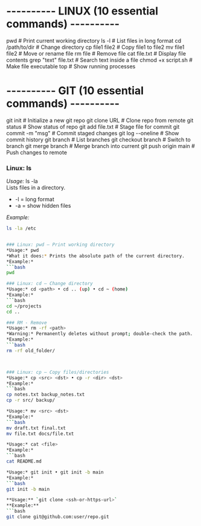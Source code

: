 # ---------- LINUX (10 essential commands) ----------
pwd                     # Print current working directory
ls -l                   # List files in long format
cd /path/to/dir         # Change directory
cp file1 file2          # Copy file1 to file2
mv file1 file2          # Move or rename file
rm file                 # Remove file
cat file.txt            # Display file contents
grep "text" file.txt    # Search text inside a file
chmod +x script.sh      # Make file executable
top                     # Show running processes

# ---------- GIT (10 essential commands) ----------
git init                # Initialize a new git repo
git clone URL           # Clone repo from remote
git status              # Show status of repo
git add file.txt        # Stage file for commit
git commit -m "msg"     # Commit staged changes
git log --oneline       # Show commit history
git branch              # List branches
git checkout branch     # Switch to branch
git merge branch        # Merge branch into current
git push origin main    # Push changes to remote

### Linux: ls
*Usage:* ls -la  
Lists files in a directory.  
- -l = long format  
- -a = show hidden files  

*Example:*
```bash
ls -la /etc


### Linux: pwd — Print working directory
*Usage:* pwd  
*What it does:* Prints the absolute path of the current directory.  
*Example:*
```bash
pwd

### Linux: cd — Change directory
*Usage:* cd <path> • cd .. (up) • cd ~ (home)  
*Example:*
```bash
cd ~/projects
cd ..

### RM - Remove
*Usage:* rm -rf <path>  
*Warning:* Permanently deletes without prompt; double-check the path.  
*Example:*
```bash
rm -rf old_folder/



### Linux: cp — Copy files/directories
*Usage:* cp <src> <dst> • cp -r <dir> <dst>  
*Example:*
```bash
cp notes.txt backup_notes.txt
cp -r src/ backup/

*Usage:* mv <src> <dst>  
*Example:*
```bash
mv draft.txt final.txt
mv file.txt docs/file.txt

*Usage:* cat <file>  
*Example:*
```bash
cat README.md

*Usage:* git init • git init -b main  
*Example:*
```bash
git init -b main

**Usage:** `git clone <ssh-or-https-url>`  
**Example:**
```bash
git clone git@github.com:user/repo.git


